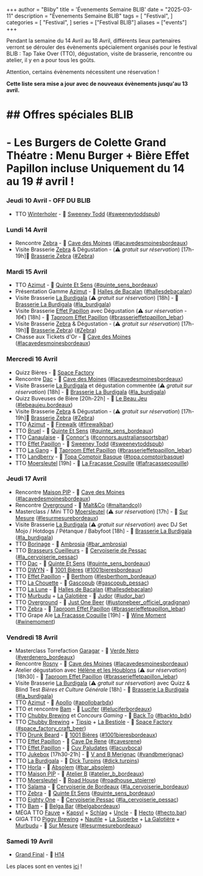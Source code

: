 +++
author = "Bliby"
title = 'Évenements Semaine BLIB'
date = "2025-03-11"
description = "Évenements Semaine BLIB"
tags = [
    "Festival",
]
categories = [
    "Festival",
]
series = ["Festival BLIB"]
aliases = ["events"]
+++

Pendant la semaine du 14 Avril au 18 Avril, différents lieux partenaires verront se dérouler des évènements spécialement organisés pour le festival BLIB : Tap Take Over (TTO), dégustation, visite de brasserie, rencontre ou atelier, il y en a pour tous les goûts.

Attention, certains évènements nécessitent une réservation !

**Cette liste sera mise a jour avec de nouveaux évènements jusqu'au 13 avril.**

# ## Offres spéciales BLIB
#
# - Les Burgers de Colette Grand Théatre : Menu Burger  + Bière Effet Papillon incluse  Uniquement du 14 au 19 # avril !

### Jeudi 10 Avril - OFF DU BLIB

- TTO [Winterholer](https://brasserie.bio/) - 📍 [Sweeney Todd](https://maps.app.goo.gl/sbfpsRXJ2GrbncEG8) ([#sweeneytoddspub](https://www.instagram.com/sweeneytoddspub))

### Lundi 14 Avril

- Rencontre [Zebra](https://brasseriezebra.fr/) - 📍 [Cave des Moines](https://maps.app.goo.gl/fCxwmFwGeJ61wsBL8) ([#lacavedesmoinesbordeaux](https://www.instagram.com/lacavedesmoinesbordeaux))
- Visite Brasserie [Zebra](https://brasseriezebra.fr/) & Dégustation - (⚠️  *gratuit sur réservation*) [17h-19h]📍 [Brasserie Zebra](https://maps.app.goo.gl/omhfT3VfY46Bs2987) ([#Zebra](https://www.instagram.com/brasseriezebra))

### Mardi 15 Avril

- TTO [Azimut](https://www.instagram.com/azimutbrasserie/) - 📍 [Quinte Et Sens](https://maps.app.goo.gl/sPUnwvuoBuNKAwgr8) ([#quinte_sens_bordeaux](https://www.instagram.com/quinte_sens_bordeaux))
- Présentation Gamme [Azimut](https://www.instagram.com/azimutbrasserie/) - 📍 [Halles de Bacalan](https://maps.app.goo.gl/sH12P1vgnR3uy8Dz7) ([#hallesdebacalan](https://www.instagram.com/hallesdebacalan))
- Visite Brasserie [La Burdigala](https://www.instagram.com/la_burdigala/) (⚠️  *gratuit sur réservation*) [18h] - 📍 [Brasserie La Burdigala](https://maps.app.goo.gl/PCA7vEUBXJ52ZXdS6) ([#la_burdigala](https://www.instagram.com/la_burdigala))
- Visite Brasserie [Effet Papillon](https://www.instagram.com/brasserieffetpapillon/) avec Dégustation (⚠️  *sur réservation - 16€*) [18h] - 📍 [Taproom Effet Papillon](https://maps.app.goo.gl/yXeVhjujGM1Ayf9RA) ([#brasserieffetpapillon_lebar](https://www.instagram.com/brasserieffetpapillon_lebar))
- Visite Brasserie [Zebra](https://brasseriezebra.fr/) & Dégustation - (⚠️  *gratuit sur réservation*) [17h-19h]📍 [Brasserie Zebra](https://maps.app.goo.gl/omhfT3VfY46Bs2987)) ([#Zebra](https://www.instagram.com/brasseriezebra))
- Chasse aux Tickets d'Or - 📍 [Cave des Moines](https://maps.app.goo.gl/fCxwmFwGeJ61wsBL8) ([#lacavedesmoinesbordeaux](https://www.instagram.com/lacavedesmoinesbordeaux))

### Mercredi 16 Avril

- Quizz Bières - 📍 [Space Factory]() <!--?-->
- Rencontre [Dac](https://www.instagram.com/brasserie_dac/) - 📍 [Cave des Moines](https://maps.app.goo.gl/fCxwmFwGeJ61wsBL8) ([#lacavedesmoinesbordeaux](https://www.instagram.com/lacavedesmoinesbordeaux))
- Visite Brasserie [La Burdigala](https://www.instagram.com/la_burdigala/) et dégustation commentée (⚠️  *gratuit sur réservation*) [18h] - 📍 [Brasserie La Burdigala](https://maps.app.goo.gl/PCA7vEUBXJ52ZXdS6) ([#la_burdigala](https://www.instagram.com/la_burdigala))
- Quizz Buveuses de Bière [20h-22h] - 📍 [Le Beau Jeu](https://maps.app.goo.gl/8phCwineumHHwB5L8) ([#lebeaujeu.bordeaux](https://www.instagram.com/lebeaujeu.bordeaux))
- Visite Brasserie [Zebra](https://brasseriezebra.fr/) & Dégustation - (⚠️  *gratuit sur réservation*) [17h-19h]📍 [Brasserie Zebra](https://maps.app.goo.gl/omhfT3VfY46Bs2987) ([#Zebra](https://www.instagram.com/brasseriezebra))
- TTO [Azimut](https://www.instagram.com/azimutbrasserie/) - 📍 [Firewalk](https://maps.app.goo.gl/bA7Fp21qpxyenDA18a) ([#firewalkbar](https://www.instagram.com/firewalkbar))
- TTO [Bruel](https://www.instagram.com/brasseriebruel/) - 📍 [Quinte Et Sens](https://maps.app.goo.gl/sPUnwvuoBuNKAwgr8) ([#quinte_sens_bordeaux](https://www.instagram.com/quinte_sens_bordeaux))
- TTO [Canaulaise](https://www.instagram.com/biere.lacanaulaise/) - 📍 [Connor's](https://maps.app.goo.gl/E38ZZhYD5yC6YpkL9) ([#connors.australiansportsbar](https://www.instagram.com/connors.australiansportsbar))
- TTO [Effet Papillon](https://www.instagram.com/brasserieffetpapillon/) - 📍 [Sweeney Todd](https://maps.app.goo.gl/sbfpsRXJ2GrbncEG8) ([#sweeneytoddspub](https://www.instagram.com/sweeneytoddspub))
- TTO [La Gang](https://www.instagram.com/brasserielagang/) - 📍 [Taproom Effet Papillon](https://maps.app.goo.gl/yXeVhjujGM1Ayf9RA) ([#brasserieffetpapillon_lebar](https://www.instagram.com/brasserieffetpapillon_lebar))
- TTO [Landberry](https://www.instagram.com/landberry.crew/) - 📍 [Topa Comptoir Basque](https://maps.app.goo.gl/qydbc6eCwzeiMXHm7) ([#topa.comptoirbasque](https://www.instagram.com/topa.comptoirbasque))
- TTO [Moersleutel](https://moersleutel.com/) [19h] - 📍 [La Fracasse Coquille](https://maps.app.goo.gl/LAHbxxZTjWgZQ3qu6) ([#lafracassecoquille](https://www.instagram.com/lafracassecoquille/))

### Jeudi 17 Avril

- Rencontre [Maison PIP](https://www.instagram.com/maison.pip/) - 📍 [Cave des Moines](https://maps.app.goo.gl/fCxwmFwGeJ61wsBL8) ([#lacavedesmoinesbordeaux](https://www.instagram.com/lacavedesmoinesbordeaux))
- Rencontre [Overground](https://www.instagram.com/overgroundbrewing/) - 📍 [Malt&Co](https://maps.app.goo.gl/PZUZt1eaHw9iqQGP7) ([#maltandco)](https://www.instagram.com/maltandco))
- Masterclass / Mini TTO [Moersleutel](https://www.instagram.com/moersleutelcraftbrewery/) (⚠️  *sur réservation*) [17h] - 📍 [Sur Mesure](https://maps.app.goo.gl/KCSNr6y5sVZLBZLA7) ([#lesurmesurebordeaux](https://www.instagram.com/lesurmesurebordeaux))
- Visite Brasserie [La Burdigala](https://www.instagram.com/la_burdigala/) (⚠️  *gratuit sur réservation*) avec DJ Set Mojo / Hotdogs / Pétanque / Babyfoot [18h] - 📍 [Brasserie La Burdigala](https://maps.app.goo.gl/PCA7vEUBXJ52ZXdS6) ([#la_burdigala](https://www.instagram.com/la_burdigala))
- TTO [Borinage](https://brasserieduborinage.be/) - 📍 [Ambrosia](https://maps.app.goo.gl/V6w8b5LVpU4QX9qB9) ([#bar_ambrosia](https://www.instagram.com/bar_ambrosia))
- TTO [Brasseurs Cueilleurs](https://www.instagram.com/brasseurscueilleurs/) - 📍 [Cervoiserie de Pessac](https://maps.app.goo.gl/J3vJpMUctBaVgkM47) ([#la_cervoiserie_pessac](https://www.instagram.com/la_cervoiserie_pessac))
- TTO [Dac](https://www.instagram.com/brasserie_dac/) - 📍 [Quinte Et Sens](https://maps.app.goo.gl/sPUnwvuoBuNKAwgr8) ([#quinte_sens_bordeaux](https://www.instagram.com/quinte_sens_bordeaux))
- TTO [DWYN](https://www.dwynbrewing.com/) - 📍 [1001 Bières](https://maps.app.goo.gl/x42AKujbSA23ebvM6) ([#1001bieresbordeaux](https://www.instagram.com/1001bieresbordeaux))
- TTO [Effet Papillon](https://www.instagram.com/brasserieffetpapillon/) - 📍 [Berthom](https://maps.app.goo.gl/Qdv7kF9pKuNTtHo68) ([#lesberthom_bordeaux](https://www.instagram.com/lesberthom_bordeaux))
- TTO [La Chouette](https://www.instagram.com/la_chouette_brasserie/) - 📍 [Gascopub](https://maps.app.goo.gl/Andmvog1ggLfNXpu8) ([#gascopub_pessac](https://www.instagram.com/gascopub_pessac))
- TTO [La Lune](https://www.instagram.com/brasserielalune/) - 📍 [Halles de Bacalan](https://maps.app.goo.gl/sH12P1vgnR3uy8Dz7) ([#hallesdebacalan](https://www.instagram.com/hallesdebacalan))
- TTO [Murbudu](https://www.instagram.com/murbudu_sidrs/) + [La Galotière](https://www.instagram.com/lagalotiere/) - 📍 [Judor](https://maps.app.goo.gl/jiTN5eQrXhE7TAKv7) ([#judor_bar](https://www.instagram.com/judor_bar))
- TTO [Overground](https://www.instagram.com/overgroundbrewing/) - 📍 [Just One Beer](https://maps.app.goo.gl/bNEQEfCNZKdnWP8y8) ([#justonebeer_officiel_gradignan](https://www.instagram.com/justonebeer_officiel_gradignan))
- TTO [Zebra](https://brasseriezebra.fr/) - 📍 [Taproom Effet Papillon](https://maps.app.goo.gl/yXeVhjujGM1Ayf9RA) ([#brasserieffetpapillon_lebar](https://www.instagram.com/brasserieffetpapillon_lebar))
- TTO Grape Ale [La Fracasse Coquille](https://la-fracasse-coquille.fr/)  [19h] - 📍 [Wine Moment](https://maps.app.goo.gl/zcpyHBpniz56eNcq6) ([#winemoment](https://www.instagram.com/winemoment_byba/))

### Vendredi 18 Avril

- Masterclass Torrefaction [Garagar](https://www.instagram.com/garagar.torrefaction/) - 📍 [Verde Nero](https://maps.app.goo.gl/YnahYYnFZGqArECj7) ([#verdenero_bordeaux](https://www.instagram.com/verdenero_bordeaux))
- Rencontre [Rosny](https://www.instagram.com/rosnybeer/) - 📍 [Cave des Moines](https://maps.app.goo.gl/fCxwmFwGeJ61wsBL8) ([#lacavedesmoinesbordeaux](https://www.instagram.com/lacavedesmoinesbordeaux))
- Atelier dégustation avec [Hélène et les Houblons](https://www.instagram.com/heleneetleshoublons/) (⚠️  *sur réservation*) [18h30] - 📍 [Taproom Effet Papillon](https://maps.app.goo.gl/yXeVhjujGM1Ayf9RA) ([#brasserieffetpapillon_lebar](https://www.instagram.com/brasserieffetpapillon_lebar))
- Visite Brasserie [La Burdigala](https://www.instagram.com/la_burdigala/) (⚠️  *gratuit sur réservation*) avec Quizz & Blind Test *Bières et Culture Générale* [18h] - 📍 [Brasserie La Burdigala](https://maps.app.goo.gl/PCA7vEUBXJ52ZXdS6) ([#la_burdigala](https://www.instagram.com/la_burdigala))
- TTO [Azimut](https://www.instagram.com/azimutbrasserie/) - 📍 [Apollo](https://maps.app.goo.gl/zu4kHTzxwMtCZ1baA) ([#apollobarbdx](https://www.instagram.com/apollobarbdx))
- TTO et rencontre [Bam](https://www.instagram.com/bam_brasserie/) - 📍 [Lucifer](https://maps.app.goo.gl/coHjoALxPA1phFhx5) ([#leluciferbordeaux](https://www.instagram.com/leluciferbordeaux))
- TTO [Chubby Brewing](https://www.instagram.com/chubbybrewing/) et *Concours Gaming* - 📍 [Back To](https://maps.app.goo.gl/uuboeWyJVSwW4u5v9) ([#backto_bdx](https://www.instagram.com/backto_bdx))
- TTO [Chubby Brewing](https://www.instagram.com/chubbybrewing/) + [Tipsip](https://www.instagram.com/tipsipbrewing/) + [La Bestiole](https://www.instagram.com/brasserielabestiole/) - 📍 [Space Factory](https://maps.app.goo.gl/rGRurbjsMyZJ3JJWA) ([#space_factory_craft_beer](https://www.instagram.com/space_factory_craft_beer))
- TTO [Drunk Beard](https://drunkbeard.ch/) - 📍 [1001 Bières](https://maps.app.goo.gl/x42AKujbSA23ebvM6) ([#1001bieresbordeaux](https://www.instagram.com/1001bieresbordeaux))
- TTO [Effet Papillon](https://www.instagram.com/brasserieffetpapillon/) - 📍 [Cave De Rene](https://maps.app.goo.gl/5EPzZDjhiVevPqr49) ([#cavesrene](https://www.instagram.com/cavesrene))
- TTO [Effet Papillon](https://www.instagram.com/brasserieffetpapillon/) - 📍 [Cuv Paludates](https://maps.app.goo.gl/Df69Zs5LWcwQrD97A) ([#lacuvboca](https://www.instagram.com/lacuvboca))
- TTO [Jukebox](https://www.instagram.com/brasseriejukebox/) [17h30-21h] - 📍 [V and B Merignac](https://maps.app.goo.gl/3CgbiXA7hoHHfB8N9) ([#vandbmerignac](https://www.instagram.com/vandbmerignac))
- TTO [La Burdigala](https://www.instagram.com/la_burdigala/) - 📍 [Dick Turpins](https://maps.app.goo.gl/BBNErE4YZgb2QMDeA) ([#dick.turpins](https://www.instagram.com/dick.turpins))
- TTO [Horla](https://www.instagram.com/microbrasseriehorla/) - 📍 [Absolem](https://maps.app.goo.gl/ZRgbB8SkKeooM3eY8) ([#bar_absolem](https://www.instagram.com/bar_absolem))
- TTO [Maison PIP](https://www.instagram.com/maison.pip/) - 📍 [Atelier B](https://maps.app.goo.gl/KuNmFwW5wrosAXhGA) ([#atelier_b_bordeaux](https://www.instagram.com/atelier_b_bordeaux))
- TTO [Moersleutel](https://www.instagram.com/moersleutelcraftbrewery/) - 📍 [Road House](https://maps.app.goo.gl/Z7x8NiLAXjqLeqVQ7) ([#roadhouse_stpierre](https://www.instagram.com/roadhouse_stpierre))
- TTO [Salama](https://www.instagram.com/salamabrewing/) - 📍 [Cervoiserie de Bordeaux](https://maps.app.goo.gl/TeY3aJuYvNXE31qC7) ([#la_cervoiserie_bordeaux](https://www.instagram.com/la_cervoiserie_bordeaux))
- TTO [Zebra](https://brasseriezebra.fr/) - 📍 [Quinte Et Sens](https://maps.app.goo.gl/sPUnwvuoBuNKAwgr8) ([#quinte_sens_bordeaux](https://www.instagram.com/quinte_sens_bordeaux))
- TTO [Eighty One](https://www.eightyonebrewing.fr/) - 📍 [Cervoiserie Pessac](https://maps.app.goo.gl/q28Am14JwqifKwTm6) ([#la_cervoiserie_pessac](https://www.instagram.com/la_cervoiserie_pessac/))
- TTO [Bam](https://www.instagram.com/bam_brasserie/) - 📍 [Belga Bar](hhttps://maps.app.goo.gl/pGaVWbpzqeHgQUJ79) ([#belgabordeaux](https://www.instagram.com/belgabordeaux))
- MÉGA TTO [Fauve](https://www.instagram.com/fauvebiere/) + [Kapsyl](https://www.instagram.com/brasseriekapsyl/) + [Schlag](https://www.instagram.com/schlag.brastylerie/) + [Uncle](https://www.instagram.com/brasserie_uncle/) - 📍 [Hecto](https://maps.app.goo.gl/gZM1Gim2moAgrFDc6) ([#hecto.bar](https://www.instagram.com/hecto.bar))
- GIGA TTO [Piggy Brewing](https://www.instagram.com/thepiggybrew/) + [Nautile](https://www.instagram.com/brasserienautile/) + [La Superbe](https://www.instagram.com/brasserielasuperbe/) + [La Galotière](https://www.instagram.com/lagalotiere/) + [Murbudu](https://www.instagram.com/murbudu_sidrs/) - 📍 [Sur Mesure](https://maps.app.goo.gl/KCSNr6y5sVZLBZLA7) ([#lesurmesurebordeaux](https://www.instagram.com/lesurmesurebordeaux))


<!-- ######### -->

### Samedi 19 Avril

- [Grand Final](h14.md) - 📍 [H14](https://maps.app.goo.gl/49eCDfdcKjSFceEA7)

Les places sont en ventes [ici](https://www.helloasso.com/associations/blib/evenements/prevente-blib-2025-au-hangar-14) !
